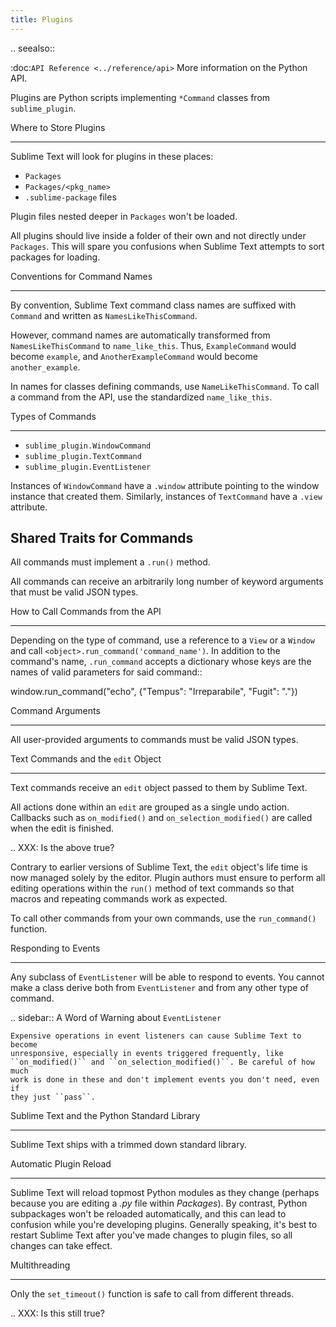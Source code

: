 ```yaml
---
title: Plugins
---
```


.. seealso::

   :doc:`API Reference <../reference/api>`
        More information on the Python API.


Plugins are Python scripts implementing ``*Command`` classes from
``sublime_plugin``.


Where to Store Plugins
**********************

Sublime Text will look for plugins in these places:

* ``Packages``
* ``Packages/<pkg_name>``
* ``.sublime-package`` files

Plugin files nested deeper in ``Packages`` won't be loaded.

All plugins should live inside a folder of their own and not directly
under ``Packages``. This will spare you confusions when Sublime Text attempts
to sort packages for loading.


Conventions for Command Names
*****************************

By convention, Sublime Text command class names are suffixed with ``Command``
and written as ``NamesLikeThisCommand``.

However, command names are automatically transformed from ``NamesLikeThisCommand``
to ``name_like_this``. Thus, ``ExampleCommand`` would become ``example``,
and ``AnotherExampleCommand`` would become ``another_example``.

In names for classes defining commands, use ``NameLikeThisCommand``. To call a
command from the API, use the standardized ``name_like_this``.


Types of Commands
*****************

* ``sublime_plugin.WindowCommand``
* ``sublime_plugin.TextCommand``
* ``sublime_plugin.EventListener``

Instances of ``WindowCommand`` have a ``.window`` attribute pointing to the
window instance that created them. Similarly, instances of ``TextCommand``
have a ``.view`` attribute.

Shared Traits for Commands
--------------------------

All commands must implement a ``.run()`` method.

All commands can receive an arbitrarily long number of keyword arguments that
must be valid JSON types.


How to Call Commands from the API
*********************************

Depending on the type of command, use a reference to a ``View`` or a ``Window``
and call ``<object>.run_command('command_name')``. In addition to the command's
name, ``.run_command`` accepts a dictionary whose keys are the names of valid
parameters for said command::

   window.run_command("echo", {"Tempus": "Irreparabile", "Fugit": "."})


Command Arguments
*****************

All user-provided arguments to commands must be valid JSON types.


Text Commands and the ``edit`` Object
*************************************

Text commands receive an ``edit`` object passed to them by Sublime Text.

All actions done within an ``edit`` are grouped as a single undo action.
Callbacks such as ``on_modified()`` and ``on_selection_modified()`` are called
when the edit is finished.

.. XXX: Is the above true?

Contrary to earlier versions of Sublime Text, the ``edit`` object's life time is
now managed solely by the editor. Plugin authors must ensure to perform all
editing operations within the ``run()`` method of text commands so that macros
and repeating commands work as expected.

To call other commands from your own commands, use the ``run_command()``
function.


Responding to Events
********************

Any subclass of ``EventListener`` will be able to respond to events. You cannot
make a class derive both from ``EventListener`` and from any other type of
command.

.. sidebar:: A Word of Warning about ``EventListener``

	Expensive operations in event listeners can cause Sublime Text to become
	unresponsive, especially in events triggered frequently, like
	``on_modified()`` and ``on_selection_modified()``. Be careful of how much
	work is done in these and don't implement events you don't need, even if
	they just ``pass``.


Sublime Text and the Python Standard Library
********************************************

Sublime Text ships with a trimmed down standard library.


Automatic Plugin Reload
***********************

Sublime Text will reload topmost Python modules as they change (perhaps
because you are editing a *.py* file within *Packages*). By contrast, Python
subpackages won't be reloaded automatically, and this can lead to confusion
while you're developing plugins. Generally speaking, it's best to restart
Sublime Text after you've made changes to plugin files, so all changes can take
effect.


Multithreading
**************

Only the ``set_timeout()`` function is safe to call from different threads.

.. XXX: Is this still true?
